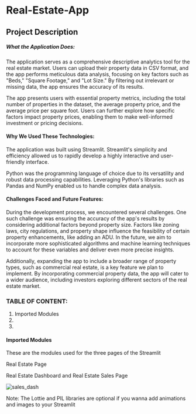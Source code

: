 # Real-Estate-App

## Project Description
##### What the Application Does:

The application serves as a comprehensive descriptive analytics tool for the real estate market. Users can upload their property data in CSV format, and the app performs meticulous data analysis, focusing on key factors such as "Beds," "Square Footage," and "Lot Size." By filtering out irrelevant or missing data, the app ensures the accuracy of its results.

The app presents users with essential property metrics, including the total number of properties in the dataset, the average property price, and the average price per square foot. Users can further explore how specific factors impact property prices, enabling them to make well-informed investment or pricing decisions.

#### Why We Used These Technologies:

The application was built using Streamlit. Streamlit's simplicity and efficiency allowed us to rapidly develop a highly interactive and user-friendly interface.

Python was the programming language of choice due to its versatility and robust data processing capabilities. Leveraging Python's libraries such as Pandas and NumPy enabled us to handle complex data analysis.

#### Challenges Faced and Future Features:

During the development process, we encountered several challenges. One such challenge was ensuring the accuracy of the app's results by considering additional factors beyond property size. Factors like zoning laws, city regulations, and property shape influence the feasibility of certain property enhancements, like adding an ADU. In the future, we aim to incorporate more sophisticated algorithms and machine learning techniques to account for these variables and deliver even more precise insights.

Additionally, expanding the app to include a broader range of property types, such as commercial real estate, is a key feature we plan to implement. By incorporating commercial property data, the app will cater to a wider audience, including investors exploring different sectors of the real estate market.

### TABLE OF CONTENT:
1. Imported Modules
2.
3.

#### Imported Modules 

These are the modules used for the three pages of the Streamlit 

Real Estate Page


Real Estate Dashboard and Real Estate Sales Page

![sales_dash](https://github.com/Mestrada1997/Real-Estate-App/assets/125697853/0eae58a4-ccb7-4d95-b8c2-18a0758c2419)






Note: The Lottie and PIL libraries are optional if you wanna add animations and images to your Streamlit





